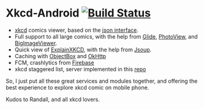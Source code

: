 # Xkcd-Android  [![Build Status](https://travis-ci.org/zjn0505/Xkcd-Android.svg?branch=master)](https://travis-ci.org/zjn0505/Xkcd-Android)

- [xkcd](https://xkcd.com) comics viewer, based on the [json interface](https://xkcd.com/json.html).
- Full support to all large comics, with the help from [Glide](https://github.com/bumptech/glide), [PhotoView](https://github.com/chrisbanes/PhotoView), and [BigImageViewer](https://github.com/Piasy/BigImageViewer).
- Quick view of [ExplainXKCD](https://www.explainxkcd.com/), with the help from [Jsoup](https://jsoup.org/).
- Caching with [ObjectBox](http://objectbox.io/) and [OkHttp](https://github.com/square/okhttp/)
- FCM, crashlytics from [Firebase](firebase.google.com)
- xkcd staggered list, server implemented in this [repo](https://github.com/zjn0505/xkcd)

So, I just put all these great services and modules together, and offering the best experience to explore xkcd comic on mobile phone.

Kudos to Randall, and all xkcd lovers.
